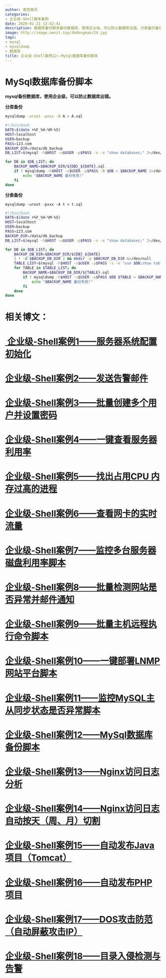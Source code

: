 ```yaml
---
author: 南宫乘风
categories:
- 企业级-Shell脚本案例
date: 2020-01-21 13:42:41
description: 数据库备份脚本备份数据库，使用企业级，可以防止数据库出错。分库备份备份失败分表备份备份失败相关博文：企业级案例服务器系统配置初始化企业级案例发送告警邮件企业级案例批量创建多个用户并设置密码企业级案例一。。。。。。。
image: http://image.ownit.top/4kdongman/24.jpg
tags:
- mysql
- mysqldump
- 数据库
title: 企业级-Shell案例12——MySql数据库备份脚本
---
```


<!--more-->

# MySql数据库备份脚本

**mysql备份数据库，使用企业级，可以防止数据库出错。**

**分库备份**

```bash
mysqldump -uroot -pxxx -B A > A.sql
```

```bash
#!/bin/bash
DATE=$(date +%F_%H-%M-%S)
HOST=localhost
USER=backup
PASS=123.com
BACKUP_DIR=/data/db_backup
DB_LIST=$(mysql -h$HOST -u$USER -p$PASS -s -e "show databases;" 2>/dev/null |egrep -v "Database|information_schema|mysql|performance_schema|sys")

for DB in $DB_LIST; do
    BACKUP_NAME=$BACKUP_DIR/${DB}_${DATE}.sql
    if ! mysqldump -h$HOST -u$USER -p$PASS -B $DB > $BACKUP_NAME 2>/dev/null; then
        echo "$BACKUP_NAME 备份失败!"
    fi
done
```

**分表备份**

```
mysqldump -uroot -pxxx -A t > t.sql
```

```bash
#!/bin/bash
DATE=$(date +%F_%H-%M-%S)
HOST=localhost
USER=backup
PASS=123.com
BACKUP_DIR=/data/db_backup
DB_LIST=$(mysql -h$HOST -u$USER -p$PASS -s -e "show databases;" 2>/dev/null |egrep -v "Database|information_schema|mysql|performance_schema|sys")

for DB in $DB_LIST; do
    BACKUP_DB_DIR=$BACKUP_DIR/${DB}_${DATE}
    [ ! -d $BACKUP_DB_DIR ] && mkdir -p $BACKUP_DB_DIR &>/dev/null
    TABLE_LIST=$(mysql -h$HOST -u$USER -p$PASS -s -e "use $DB;show tables;" 2>/dev/null)
    for TABLE in $TABLE_LIST; do
        BACKUP_NAME=$BACKUP_DB_DIR/${TABLE}.sql 
        if ! mysqldump -h$HOST -u$USER -p$PASS $DB $TABLE > $BACKUP_NAME 2>/dev/null; then
            echo "$BACKUP_NAME 备份失败!"
        fi
    done
done
```

# 相关博文：

# [ 企业级-Shell案例1——服务器系统配置初始化](https://blog.csdn.net/heian_99/article/details/104027379)

# [企业级-Shell案例2——发送告警邮件](https://blog.csdn.net/heian_99/article/details/104028229)

# [企业级-Shell案例3——批量创建多个用户并设置密码](https://blog.csdn.net/heian_99/article/details/104028407)

# [企业级-Shell案例4——一键查看服务器利用率](https://blog.csdn.net/heian_99/article/details/104028739)

# [企业级-Shell案例5——找出占用CPU 内存过高的进程](https://blog.csdn.net/heian_99/article/details/104030019)

# [企业级-Shell案例6——查看网卡的实时流量](https://blog.csdn.net/heian_99/article/details/104030173)

# [企业级-Shell案例7——监控多台服务器磁盘利用率脚本](https://blog.csdn.net/heian_99/article/details/104031458)

# [企业级-Shell案例8——批量检测网站是否异常并邮件通知](https://blog.csdn.net/heian_99/article/details/104032121)

# [企业级-Shell案例9——批量主机远程执行命令脚本](https://blog.csdn.net/heian_99/article/details/104039706)

# [企业级-Shell案例10——一键部署LNMP网站平台脚本](https://blog.csdn.net/heian_99/article/details/104039886)

# [企业级-Shell案例11——监控MySQL主从同步状态是否异常脚本](https://blog.csdn.net/heian_99/article/details/104040379)

# [企业级-Shell案例12——MySql数据库备份脚本](https://blog.csdn.net/heian_99/article/details/104061077)

# [企业级-Shell案例13——Nginx访问日志分析](https://blog.csdn.net/heian_99/article/details/104061361)

# [企业级-Shell案例14——Nginx访问日志自动按天（周、月）切割](https://blog.csdn.net/heian_99/article/details/104061818)

# [企业级-Shell案例15——自动发布Java项目（Tomcat）](https://blog.csdn.net/heian_99/article/details/104062470)

# [企业级-Shell案例16——自动发布PHP项目](https://blog.csdn.net/heian_99/article/details/104062967)

# [企业级-Shell案例17——DOS攻击防范（自动屏蔽攻击IP）](https://blog.csdn.net/heian_99/article/details/104063402)

# [企业级-Shell案例18——目录入侵检测与告警](https://blog.csdn.net/heian_99/article/details/104063746)